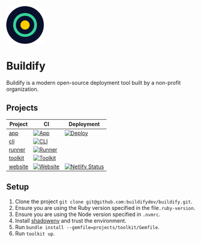<img src="assets/logo.png" width="100"/>

# Buildify

Buildify is a modern open-source deployment tool built by a non-profit organization.

## Projects

| Project                      | CI                                                                                                                                                                   | Deployment                                                                                                                                                            |
| ---------------------------- | -------------------------------------------------------------------------------------------------------------------------------------------------------------------- | --------------------------------------------------------------------------------------------------------------------------------------------------------------------- |
| [app](/projects/app)         | [![App](https://github.com/buildifydev/buildify/actions/workflows/app.yml/badge.svg)](https://github.com/buildifydev/buildify/actions/workflows/app.yml)             | [![Deploy](https://github.com/buildifydev/buildify/actions/workflows/deploy.yml/badge.svg)](https://github.com/buildifydev/buildify/actions/workflows/deploy.yml)     |
| [cli](/projects/cli)         | [![CLI](https://github.com/buildifydev/buildify/actions/workflows/cli.yml/badge.svg)](https://github.com/buildifydev/buildify/actions/workflows/cli.yml)             |                                                                                                                                                                       |
| [runner](/projects/runner)   | [![Runner](https://github.com/buildifydev/buildify/actions/workflows/runner.yml/badge.svg)](https://github.com/buildifydev/buildify/actions/workflows/runner.yml)    |                                                                                                                                                                       |
| [toolkit](/projects/toolkit) | [![Toolkit](https://github.com/buildifydev/buildify/actions/workflows/toolkit.yml/badge.svg)](https://github.com/buildifydev/buildify/actions/workflows/toolkit.yml) |                                                                                                                                                                       |
| [website](/projects/website) | [![Website](https://github.com/buildifydev/buildify/actions/workflows/website.yml/badge.svg)](https://github.com/buildifydev/buildify/actions/workflows/website.yml) | [![Netlify Status](https://api.netlify.com/api/v1/badges/94082320-b667-45eb-a1cd-59ac49a67b83/deploy-status)](https://app.netlify.com/sites/buildify-website/deploys) |

## Setup

1. Clone the project `git clone git@github.com:buildifydev/buildify.git`.
2. Ensure you are using the Ruby version specified in the file`.ruby-version`.
3. Ensure you are using the Node version specified in `.nvmrc`.
4. Install [shadowenv](https://github.com/Shopify/shadowenv) and trust the environment.
5. Run `bundle install --gemfile=projects/toolkit/Gemfile`.
6. Run `toolkit up`.
